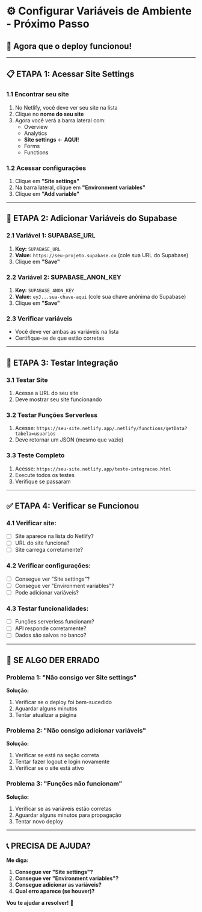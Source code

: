 # ⚙️ Configurar Variáveis de Ambiente - Próximo Passo

## 🎯 **Agora que o deploy funcionou!**

---

## 📋 **ETAPA 1: Acessar Site Settings**

### **1.1 Encontrar seu site**
1. No Netlify, você deve ver seu site na lista
2. Clique no **nome do seu site**
3. Agora você verá a barra lateral com:
   - Overview
   - Analytics
   - **Site settings** ← **AQUI!**
   - Forms
   - Functions

### **1.2 Acessar configurações**
1. Clique em **"Site settings"**
2. Na barra lateral, clique em **"Environment variables"**
3. Clique em **"Add variable"**

---

## 🔑 **ETAPA 2: Adicionar Variáveis do Supabase**

### **2.1 Variável 1: SUPABASE_URL**
1. **Key:** `SUPABASE_URL`
2. **Value:** `https://seu-projeto.supabase.co` (cole sua URL do Supabase)
3. Clique em **"Save"**

### **2.2 Variável 2: SUPABASE_ANON_KEY**
1. **Key:** `SUPABASE_ANON_KEY`
2. **Value:** `eyJ...sua-chave-aqui` (cole sua chave anônima do Supabase)
3. Clique em **"Save"**

### **2.3 Verificar variáveis**
- Você deve ver ambas as variáveis na lista
- Certifique-se de que estão corretas

---

## 🧪 **ETAPA 3: Testar Integração**

### **3.1 Testar Site**
1. Acesse a URL do seu site
2. Deve mostrar seu site funcionando

### **3.2 Testar Funções Serverless**
1. Acesse: `https://seu-site.netlify.app/.netlify/functions/getData?tabela=usuarios`
2. Deve retornar um JSON (mesmo que vazio)

### **3.3 Teste Completo**
1. Acesse: `https://seu-site.netlify.app/teste-integracao.html`
2. Execute todos os testes
3. Verifique se passaram

---

## ✅ **ETAPA 4: Verificar se Funcionou**

### **4.1 Verificar site:**
- [ ] Site aparece na lista do Netlify?
- [ ] URL do site funciona?
- [ ] Site carrega corretamente?

### **4.2 Verificar configurações:**
- [ ] Consegue ver "Site settings"?
- [ ] Consegue ver "Environment variables"?
- [ ] Pode adicionar variáveis?

### **4.3 Testar funcionalidades:**
- [ ] Funções serverless funcionam?
- [ ] API responde corretamente?
- [ ] Dados são salvos no banco?

---

## 🚨 **SE ALGO DER ERRADO**

### **Problema 1: "Não consigo ver Site settings"**
**Solução:**
1. Verificar se o deploy foi bem-sucedido
2. Aguardar alguns minutos
3. Tentar atualizar a página

### **Problema 2: "Não consigo adicionar variáveis"**
**Solução:**
1. Verificar se está na seção correta
2. Tentar fazer logout e login novamente
3. Verificar se o site está ativo

### **Problema 3: "Funções não funcionam"**
**Solução:**
1. Verificar se as variáveis estão corretas
2. Aguardar alguns minutos para propagação
3. Tentar novo deploy

---

## 📞 **PRECISA DE AJUDA?**

**Me diga:**
1. **Consegue ver "Site settings"?**
2. **Consegue ver "Environment variables"?**
3. **Consegue adicionar as variáveis?**
4. **Qual erro aparece (se houver)?**

**Vou te ajudar a resolver!** 🚀


